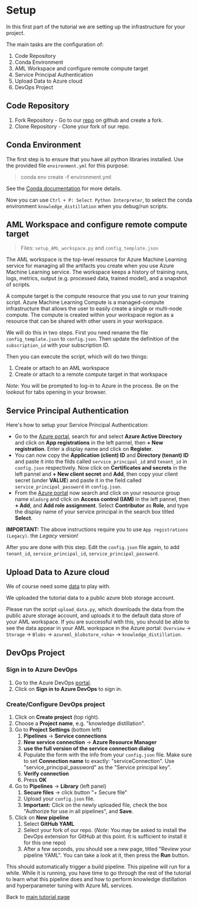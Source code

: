 # Setup

In this first part of the tutorial we are setting up the infrastructure for your project.

The main tasks are the configuration of:
1. Code Repository
1. Conda Environment
1. AML Workspace and configure remote compute target
1. Service Principal Authentication
1. Upload Data to Azure cloud
1. DevOps Project

## Code Repository

1. Fork Repository - Go to our [repo](https://github.com/wmpauli/knowledge_distillation.git) on github and create a fork.
1. Clone Repository - Clone your fork of our repo.


## Conda Environment

The first step is to ensure that you have all python libraries installed.  Use the provided file `environment.yml` for this purpose:

> conda env create -f environment.yml

See the [Conda documentation](https://conda.io/projects/conda/en/latest/user-guide/tasks/manage-environments.html) for more details.

Now you can use `Ctrl + P: Select Python Interpreter`, to select the conda environment `knowledge_distillation` when you debug/run scripts.


## AML Workspace and configure remote compute target

> Files: `setup_AML_workspace.py` and `config_template.json`

The AML workspace is the top-level resource for Azure Machine Learning service for managing all the artifacts you create when you use Azure Machine Learning service.  The workspace keeps a history of training runs, logs, metrics, output (e.g. processed data, trained model), and a snapshot of scripts.

A compute target is the compute resource that you use to run your training script.  Azure Machine Learning Compute is a managed-compute infrastructure that allows the user to easily create a single or multi-node compute.  The compute is created within your workspace region as a resource that can be shared with other users in your workspace.

We will do this in two steps.  First you need rename the file `config_template.json` to `config.json`.  Then update the definition of the `subscription_id` with your subscription ID.

Then you can execute the script, which will do two things:
1. Create or attach to an AML workspace
1. Create or attach to a remote compute target in that workspace

*Note*: You will be prompted to log-in to Azure in the process. Be on the lookout for tabs opening in your browser.


## Service Principal Authentication

Here's how to setup your Service Principal Authentication: 
- Go to the [Azure portal](https://portal.azure.com/), search for and select **Azure Active Directory** and click on **App registrations** in the left pannel, then **+ New registration**. Enter a display name and click on **Register**. 
- You can now copy the **Application (client) ID** and **Directory (tenant) ID** and paste it into the filds called `service_principal_id` and `tenant_id` in `config.json` respectively. Now click on **Certificates and secrets** in the left pannel and **+ New client secret** and **Add**, then copy your client secret (under **VALUE**) and paste it in the field called `service_principal_password` in `config.json`.
- From the [Azure portal](https://portal.azure.com/) now search and click on your resource group name `mladsrg` and click on **Access control (IAM)** in the left pannel, then **+ Add**, and **Add role assignment**. Select **Contributor** as **Role**, and type the display name of your service principal in the search box titled **Select**.

**IMPORTANT:** The above instructions require you to use `App registrations (Legacy)`. the *Legacy* version!

After you are done with this step.  Edit the `config.json` file again, to add `tenant_id`, `service_principal_id`, `service_principal_password`.

## Upload Data to Azure cloud

We of course need some [data](https://en.wikipedia.org/wiki/Data) to play with. 

We uploaded the tutorial data to a public azure blob storage account. 

Please run the script `upload_data.py`, which downloads the data from the public azure storage account, and uploads it to the default data store of your AML workspace. If you are successful with this, you should be able to see the data appear in your AML workspace in the Azure portal: `Overview` -> `Storage` -> `Blobs` -> `azureml_blobstore_<sha>` -> `knowledge_distillation`.

## DevOps Project

### Sign in to Azure DevOps

1. Go to the Azure DevOps [portal](https://dev.azure.com).
1. Click on **Sign in to Azure DevOps** to sign in.

### Create/Configure DevOps project

1. Click on **Create project** (top right).
1. Choose a **Project name**, e.g. "knowledge distillation".
1. Go to **Project Settings** (bottom left)
    1. **Pipelines** -> **Service connections**
    1. **New service connection** -> **Azure Resource Manager**
    1. **use the full version of the service connection dialog**
    1. Populate the form with the info from your `config.json` file. Make sure to set **Connection name** to exactly: "serviceConnection". Use "service_principal_password" as the "Service principal key".
    1. **Verify connection**
    1. Press **OK**
1. Go to **Pipelines** -> **Library** (left panel)
    1. **Secure files** -> click button "+ Secure file"
    1. Upload your `config.json` file.
    1. **Important:** Click on the newly uploaded file, check the box "Authorize for use in all pipelines", and **Save**.
1. Click on **New pipeline**
    1. Select **GitHub YAML**
    1. Select your fork of our repo. (*Note*: You may be asked to install the DevOps extension for GitHub at this point. It is sufficient to install it for this one repo)
    1. After a few seconds, you should see a new page, titled "Review your pipeline YAML". You can take a look at it, then press the **Run** button.

This should automatically trigger a build pipeline.  This pipeline will run for a while.  While it is running, you have time to go through the rest of the tutorial to learn what this pipeline does and how to perform knowledge distillation and hyperparameter tuning with Azure ML services.

Back to [main tutorial page](./tutorial.md)








